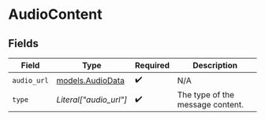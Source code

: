 # AudioContent


## Fields

| Field                                      | Type                                       | Required                                   | Description                                |
| ------------------------------------------ | ------------------------------------------ | ------------------------------------------ | ------------------------------------------ |
| `audio_url`                                | [models.AudioData](../models/audiodata.md) | :heavy_check_mark:                         | N/A                                        |
| `type`                                     | *Literal["audio_url"]*                     | :heavy_check_mark:                         | The type of the message content.           |